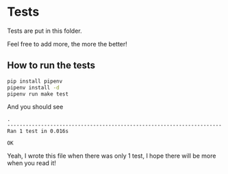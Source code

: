# Tests

Tests are put in this folder.

Feel free to add more, the more the better!

## How to run the tests

```bash
pip install pipenv
pipenv install -d
pipenv run make test
```

And you should see

```text
.
----------------------------------------------------------------------
Ran 1 test in 0.016s

OK
```

Yeah, I wrote this file when there was only 1 test, I hope there will be more
when you read it!
